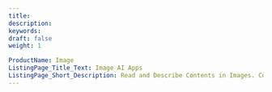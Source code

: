 ```yaml
---
title:
description:
keywords:
draft: false
weight: 1

ProductName: Image
ListingPage_Title_Text: Image AI Apps
ListingPage_Short_Description: Read and Describe Contents in Images. Convert Image to Text with the Latest AI Models.
---
```

